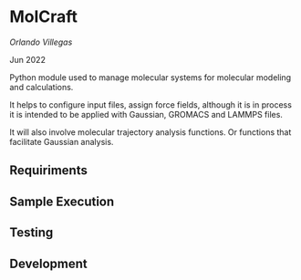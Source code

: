 # MolCraft

*Orlando Villegas*

Jun 2022

Python module used to manage molecular systems for molecular modeling and calculations.

It helps to configure input files, assign force fields, although it is in process it is intended to be applied with Gaussian, GROMACS and LAMMPS files. 

It will also involve molecular trajectory analysis functions. Or functions that facilitate Gaussian analysis.

## Requiriments

## Sample Execution

## Testing

## Development

